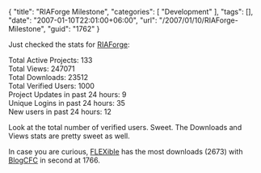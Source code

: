 {
	"title": "RIAForge Milestone",
	"categories": [
		"Development"
	],
	"tags": [],
	"date": "2007-01-10T22:01:00+06:00",
	"url": "/2007/01/10/RIAForge-Milestone",
	"guid": "1762"
}

Just checked the stats for <a href="http://www.riaforge.org">RIAForge</a>:

Total Active Projects: 133<br />
Total Views: 247071<br />
Total Downloads: 23512<br />
Total Verified Users: 1000<br />
Project Updates in past 24 hours: 9<br />
Unique Logins in past 24 hours: 35<br />
New users in past 24 hours: 12<br />

Look at the total number of verified users. Sweet. The Downloads and Views stats are pretty sweet as well.

In case you are curious, <a href="http://flexible.riaforge.org">FLEXible</a> has the most downloads (2673) with <a href="http://blogcfc.riaforge.org">BlogCFC</a> in second at 1766.